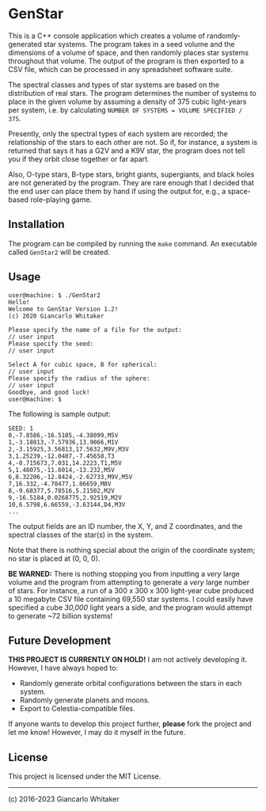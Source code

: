 # GenStar

This is a C++ console application which creates a volume of randomly-generated star systems.  The program takes in a seed volume and the dimensions of a volume of space, and then randomly places star systems throughout that volume.  The output of the program is then exported to a CSV file, which can be processed in any spreadsheet software suite.

The spectral classes and types of star systems are based on the distribution of real stars.  The program determines the number of systems to place in the given volume by assuming a density of 375 cubic light-years per system, i.e. by calculating `NUMBER OF SYSTEMS = VOLUME SPECIFIED / 375`.

Presently, only the spectral types of each system are recorded; the relationship of the stars to each other are not.  So if, for instance, a system is returned that says it has a G2V and a K9V star, the program does not tell you if they orbit close together or far apart.

Also, O-type stars, B-type stars, bright giants, supergiants, and black holes are not generated by the program.  They are rare enough that I decided that the end user can place them by hand if using the output for, e.g., a space-based role-playing game.

## Installation

The program can be compiled by running the `make` command.  An executable called `GenStar2` will be created.

## Usage

```
user@machine: $ ./GenStar2
Hello!
Welcome to GenStar Version 1.2!
(c) 2020 Giancarlo Whitaker

Please specify the name of a file for the output:
// user input
Please specify the seed:
// user input

Select A for cubic space, B for spherical:
// user input
Please specify the radius of the sphere:
// user input
Goodbye, and good luck!
user@machine: $
```

The following is sample output:

```
SEED: 1
0,-7.8586,-16.5105,-4.38099,M5V
1,-3.18013,-7.57936,13.9066,M1V
2,-3.15925,3.56813,17.5632,M9V,M3V
3,1.25239,-12.0407,-7.45658,T3
4,-0.715673,7.031,14.2223,T1,M5V
5,1.48075,-11.6014,-13.232,M5V
6,8.32206,-12.8424,-2.62733,M9V,M5V
7,16.332,-4.70477,1.86659,M8V
8,-9.68377,5.78516,5.21502,M2V
9,-16.5184,0.0268775,2.92519,M2V
10,6.5798,6.66559,-3.63144,D4,M3V
...
```

The output fields are an ID number, the X, Y, and Z coordinates, and the spectral classes of the star(s) in the system.

Note that there is nothing special about the origin of the coordinate system; no star is placed at (0, 0, 0).

**BE WARNED:** There is nothing stopping you from inputting a *very* large volume and the program from attempting to generate a *very* large number of stars.  For instance, a run of a 300 x 300 x 300 light-year cube produced a 10 megabyte CSV file containing 69,550 star systems.  I could easily have specified a cube *30,000* light years a side, and the program would attempt to generate ~72 billion systems!

## Future Development

**THIS PROJECT IS CURRENTLY ON HOLD!**  I am not actively developing it.  However, I have always hoped to:

* Randomly generate orbital configurations between the stars in each system.
* Randomly generate planets and moons.
* Export to Celestia-compatible files.

If anyone wants to develop this project further, **please** fork the project and let me know!  However, I may do it myself in the future.

## License

This project is licensed under the MIT License.

---

(c) 2016-2023 Giancarlo Whitaker
